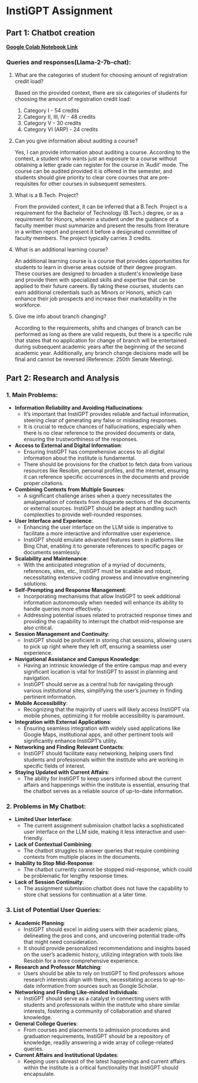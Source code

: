 # InstiGPT Assignment

## Part 1: Chatbot creation

[**Google Colab Notebook Link**](https://colab.research.google.com/drive/1tLAWB3VR3H0Bt6g7-D7fQmgRvAyYT_GN?usp=sharing)

### Queries and responses(Llama-2-7b-chat):

1. What are the categories of student for choosing amount of registration credit load?
    
    Based on the provided context, there are six categories of students for choosing the amount of registration credit load:
    
    1. Category I - 54 credits
    2. Category II, III, IV - 48 credits
    3. Category V - 30 credits
    4. Category VI (ARP) - 24 credits
2. Can you give information about auditing a course?
    
    Yes, I can provide information about auditing a course. According to the context, a student who wants just an exposure to a course without obtaining a letter grade can register for the course in 'Audit' mode. The course can be audited provided it is offered in the semester, and students should give priority to clear core courses that are pre-requisites for other courses in subsequent semesters.
    
3. What is a B.Tech. Project?
    
    From the provided context, it can be inferred that a B.Tech. Project is a requirement for the Bachelor of Technology (B.Tech.) degree, or as a requirement for Honors, wherein a student under the guidance of a faculty member must summarize and present the results from literature in a written report and present it before a designated committee of faculty members. The project typically carries 3 credits.
    
4. What is an additional learning course?
    
    An additional learning course is a course that provides opportunities for students to learn in diverse areas outside of their degree program. These courses are designed to broaden a student's knowledge base and provide them with specialized skills and expertise that can be applied to their future careers. By taking these courses, students can earn additional credentials such as Minors or Honors, which can enhance their job prospects and increase their marketability in the workforce.
    
5. Give me info about branch changing?
    
    According to the requirements, shifts and changes of branch can be performed as long as there are valid requests, but there is a specific rule that states that no application for change of branch will be entertained during subsequent academic years after the beginning of the second academic year. Additionally, any branch change decisions made will be final and cannot be reversed (Reference: 250th Senate Meeting).
    

## **Part 2: Research and Analysis**

### 1. Main Problems:

- **Information Reliability and Avoiding Hallucinations**:
    - It’s important that InstiGPT provides reliable and factual information, steering clear of generating any false or misleading responses.
    - It is crucial to reduce chances of hallucinations, especially when there is no clear reference to the provided documents or data, ensuring the trustworthiness of the responses.
- **Access to External and Digital Information**:
    - Ensuring InstiGPT has comprehensive access to all digital information about the institute is fundamental.
    - There should be provisions for the chatbot to fetch data from various resources like Resobin, personal profiles, and the internet, ensuring it can reference specific occurrences in the documents and provide proper citations.
- **Combining Contexts from Multiple Sources**:
    - A significant challenge arises when a query necessitates the amalgamation of contexts from disparate sections of the documents or external sources. InstiGPT should be adept at handling such complexities to provide well-rounded responses.
- **User Interface and Experience**:
    - Enhancing the user interface on the LLM side is imperative to facilitate a more interactive and informative user experience.
    - InstiGPT should emulate advanced features seen in platforms like Bing Chat, enabling it to generate references to specific pages or documents seamlessly.
- **Scalability and Maintenance**:
    - With the anticipated integration of a myriad of documents, references, sites, etc., InstiGPT must be scalable and robust, necessitating extensive coding prowess and innovative engineering solutions.
- **Self-Prompting and Response Management**:
    - Incorporating mechanisms that allow InstiGPT to seek additional information autonomously when needed will enhance its ability to handle queries more effectively.
    - Addressing potential issues related to protracted response times and providing the capability to interrupt the chatbot mid-response are also critical.
- **Session Management and Continuity**:
    - InstiGPT should be proficient in storing chat sessions, allowing users to pick up right where they left off, ensuring a seamless user experience.
- **Navigational Assistance and Campus Knowledge**:
    - Having an intrinsic knowledge of the entire campus map and every significant location is vital for InstiGPT to assist in planning and navigation.
    - InstiGPT should serve as a central hub for navigating through various institutional sites, simplifying the user’s journey in finding pertinent information.
- **Mobile Accessibility**:
    - Recognizing that the majority of users will likely access InstiGPT via mobile phones, optimizing it for mobile accessibility is paramount.
- **Integration with External Applications**:
    - Ensuring seamless integration with widely used applications like Google Maps, institutional apps, and other pertinent tools will significantly enhance InstiGPT’s utility.
- **Networking and Finding Relevant Contacts**:
    - InstiGPT should facilitate easy networking, helping users find students and professionals within the institute who are working in specific fields of interest.
- **Staying Updated with Current Affairs**:
    - The ability for InstiGPT to keep users informed about the current affairs and happenings within the institute is essential, ensuring that the chatbot serves as a reliable source of up-to-date information.

### 2. Problems in My Chatbot:

- **Limited User Interface**:
    - The current assignment submission chatbot lacks a sophisticated user interface on the LLM side, making it less interactive and user-friendly.
- **Lack of Contextual Combining**:
    - The chatbot struggles to answer queries that require combining contexts from multiple places in the documents.
- **Inability to Stop Mid-Response**:
    - The chatbot currently cannot be stopped mid-response, which could be problematic for lengthy response times.
- **Lack of Session Continuity**:
    - The assignment submission chatbot does not have the capability to store chat sessions for continuation at a later time.

### 3. List of Potential User Queries:

- **Academic Planning**:
    - InstiGPT should excel in aiding users with their academic plans, delineating the pros and cons, and uncovering potential trade-offs that might need consideration.
    - It should provide personalized recommendations and insights based on the user’s academic history, utilizing integration with tools like Resobin for a more comprehensive experience.
- **Research and Professor Matching**:
    - Users should be able to rely on InstiGPT to find professors whose research interests align with theirs, necessitating access to up-to-date information from sources such as Google Scholar.
- **Networking and Finding Like-minded Individuals**:
    - InstiGPT should serve as a catalyst in connecting users with students and professionals within the institute who share similar interests, fostering a community of collaboration and shared knowledge.
- **General College Queries**:
    - From courses and placements to admission procedures and graduation requirements, InstiGPT should be a repository of knowledge, readily answering a wide array of college-related queries.
- **Current Affairs and Institutional Updates**:
    - Keeping users abreast of the latest happenings and current affairs within the institute is a critical functionality that InstiGPT should encapsulate.